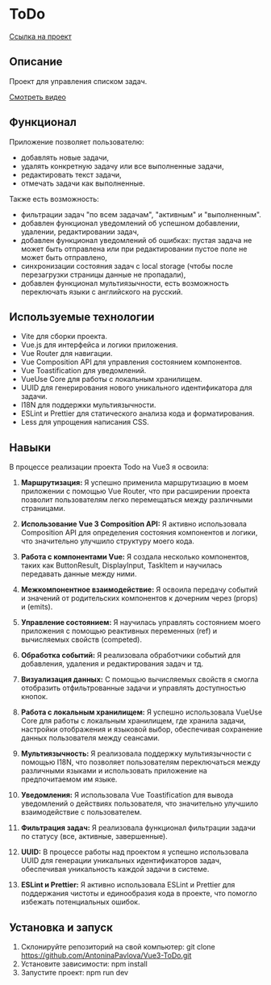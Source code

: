 # ToDo
[Ссылка на проект](https://vue3-to-do.vercel.app)

## Описание
Проект для управления списком задач.

[Смотреть видео](https://github.com/user-attachments/assets/fcd0daf8-633a-4d77-89cf-86d8efeaed03)

## Функционал
Приложение позволяет пользователю:
- добавлять новые задачи,
- удалять конкретную задачу или все выполненные задачи,
- редактировать текст задачи,
- отмечать задачи как выполненные.

Также есть возможность:
- фильтрации задач "по всем задачам", "активным" и "выполненным".
- добавлен функционал уведомлений об успешном добавлении, удалении, редактировании задач,
- добавлен функционал уведомлений об ошибках: пустая задача не может быть отправлена или при редактировании пустое поле не может быть отправлено,
- синхронизации состояния задач с local storage (чтобы после перезагрузки страницы данные не пропадали),
- добавлен функционал мультиязычности, есть возможность переключать языки с английского на русский.

## Используемые технологии
- Vite для сборки проекта.
- Vue.js для интерфейса и логики приложения.
- Vue Router для навигации.
- Vue Composition API для управления состоянием компонентов.
- Vue Toastification для уведомлений.
- VueUse Core для работы с локальным хранилищем.
- UUID для генерирования нового уникального идентификатора для задачи.
- I18N для поддержки мультиязычности.
- ESLint и Prettier для статического анализа кода и форматирования.
- Less для упрощения написания CSS.

## Навыки
В процессе реализации проекта Todo на Vue3 я освоила: 

1. **Маршрутизация:** Я успешно применила маршрутизацию в моем приложении с помощью Vue Router, что при расширении проекта позволит пользователям легко перемещаться между различными страницами.

2. **Использование Vue 3 Composition API:** Я активно использовала Composition API для определения состояния компонентов и логики, что значительно улучшило структуру моего кода.

3. **Работа с компонентами Vue:** Я создала несколько компонентов, таких как ButtonResult, DisplayInput, TaskItem и научилась передавать данные между ними.

4. **Межкомпонентное взаимодействие:** Я освоила передачу событий и значений от родительских компонентов к дочерним через (props) и (emits).

5. **Управление состоянием:** Я научилась управлять состоянием моего приложения с помощью реактивных переменных (ref) и вычисляемых свойств (competed).

6. **Обработка событий:** Я реализовала обработчики событий для добавления, удаления и редактирования задач и тд.

7. **Визуализация данных:** С помощью вычисляемых свойств я смогла отобразить отфильтрованные задачи и управлять доступностью кнопок.

8. **Работа с локальным хранилищем:** Я успешно использовала VueUse Core для работы с локальным хранилищем, где хранила задачи, настройки отображения и языковой выбор, обеспечивая сохранение данных пользователя между сеансами.

9. **Мультиязычность:** Я реализовала поддержку мультиязычности с помощью I18N, что позволяет пользователям переключаться между различными языками и использовать приложение на предпочитаемом им языке.

10. **Уведомления:** Я использовала Vue Toastification для вывода уведомлений о действиях пользователя, что значительно улучшило взаимодействие с пользователем.

11. **Фильтрация задач:** Я реализовала функционал фильтрации задачи по статусу (все, активные, завершенные).

12. **UUID:** В процессе работы над проектом я успешно использовала UUID для генерации уникальных идентификаторов задач, обеспечивая уникальность каждой задачи в системе.

13. **ESLint и Prettier:** Я активно использовала ESLint и Prettier для поддержания чистоты и единообразия кода в проекте, что помогло избежать потенциальных ошибок.

## Установка и запуск
1. Склонируйте репозиторий на свой компьютер: git clone https://github.com/AntoninaPavlova/Vue3-ToDo.git
2. Установите зависимости: npm install
3. Запустите проект: npm run dev
